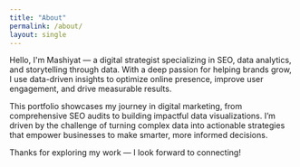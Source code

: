 ```yaml
---
title: "About"
permalink: /about/
layout: single
---
```


Hello, I'm Mashiyat — a digital strategist specializing in SEO, data analytics, and storytelling through data. With a deep passion for helping brands grow, I use data-driven insights to optimize online presence, improve user engagement, and drive measurable results. 

This portfolio showcases my journey in digital marketing, from comprehensive SEO audits to building impactful data visualizations. I’m driven by the challenge of turning complex data into actionable strategies that empower businesses to make smarter, more informed decisions. 

Thanks for exploring my work — I look forward to connecting!
